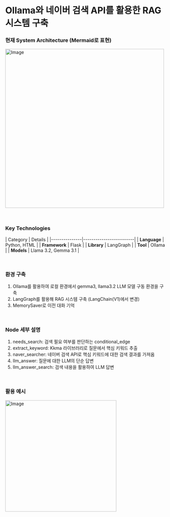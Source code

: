 <h1>Ollama와 네이버 검색 API를 활용한 RAG 시스템 구축</h1>
<h3>현재 System Architecture (Mermaid로 표현)</h3>
<img width="500" alt="Image" src="https://github.com/user-attachments/assets/b205f3e5-66a5-4cb2-adb2-4ea9f1aed38d" />

</br><h3>Key Technologies</h3>
| Category      | Details                 |
|---------------|-------------------------|
| **Language**  | Python, HTML            |
| **Framework** | Flask                   |
| **Library**   | LangGraph               |
| **Tool**      | Ollama                  |
| **Models**    | Llama 3.2, Gemma 3.1    |

</br><h3>환경 구축</h3>
1. Ollama를 활용하여 로컬 환경에서 gemma3, llama3.2 LLM 모델 구동 환경을 구축</br>
2. LangGraph를 활용해 RAG 시스템 구축 (LangChain(V1)에서 변경)
3. MemorySaver로 이전 대화 기억

</br><h3>Node 세부 설명</h3>
1. needs_search: 검색 필요 여부를 판단하는 conditional_edge </br>
2. extract_keyword: Kkma 라이브러리로 질문에서 핵심 키워드 추출 </br>
3. naver_searcher: 네이버 검색 API로 핵심 키워드에 대한 검색 결과를 가져옴 </br>
4. llm_answer: 질문에 대한 LLM의 단순 답변 </br>
5. llm_answer_search: 검색 내용을 활용하여 LLM 답변 </br>

</br><h3>활용 예시</h3>
<img width="350" alt="Image" src="https://github.com/user-attachments/assets/7a8a9260-642a-45ce-8016-8819088abfd5" />
